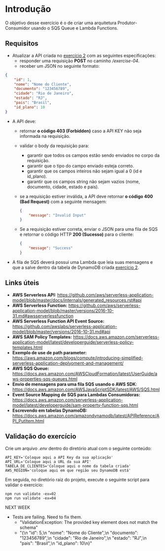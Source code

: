 # Introdução
O objetivo desse exercício é o de criar uma arquitetura Produtor-Consumidor usando o SQS Queue e Lambda Functions.

## Requisitos

- Atualizar a API criada no [exercício 2](../02/README.md) com as seguintes especificações:
  - responder uma requisição **POST** no caminho */exercise-04*.
  - receber um JSON no seguinte formato:

```json
{
    "id": 1,
    "nome": "Nome do Cliente",
    "documento": "123456789",
    "cidade": "Rio de Janeiro",
    "estado": "RJ",
    "pais": "Brasil",
    "id_plano": 10
}
```
  - A API deve:
    - retornar **o código 403 (Forbidden)** caso a API KEY não seja informada na requisição.
    - validar o body da requisição para:
      - garantir que todos os campos estão sendo enviados no corpo da requisição.
      - garantir que o tipo do campo enviado esteja correto.
      - garantir que os campos inteiros não sejam igual a 0 (id e id_plano).
      - garantir que os campos string não sejam vazios (nome, documento, cidade, estado e pais).
    - se a requisição estiver inválida, a API deve retornar **o código 400 (Bad Request)** com a seguinte mensagem:


        ```json
        {
            "message": "Invalid Input"
        }
        ```

    - Se a requisição estiver correta, enviar o JSON para uma fila de SQS e retornar o código HTTP **200 (Sucesso)** para o cliente:

        ```json
        {
            "message": "Success"
        }
        ```

  - A fila de SQS deverá possui uma Lambda que leia suas mensagens e que a salve dentro da tabela de DynamoDB criada [exercício 2](../02/README.md).

## Links úteis
* **AWS Serverless API:** https://github.com/aws/serverless-application-model/blob/master/docs/internals/generated_resources.rst#api
* **AWS Serverless Function:** https://github.com/aws/serverless-application-model/blob/master/versions/2016-10-31.md#awsserverlessfunction
* **AWS Serverless Function API Event Source:** https://github.com/awslabs/serverless-application-model/blob/master/versions/2016-10-31.md#api
* **AWS SAM Policy Templates:** https://docs.aws.amazon.com/serverless-application-model/latest/developerguide/serverless-policy-templates.html
* **Exemplo de use de path parameter:** https://aws.amazon.com/blogs/compute/introducing-simplified-serverless-application-deplyoment-and-management/
* **AWS SQS Queue:** https://docs.aws.amazon.com/AWSCloudFormation/latest/UserGuide/aws-properties-sqs-queues.html
* **Envio de mensagens para uma fila SQS usando o AWS SDK**: https://docs.aws.amazon.com/AWSJavaScriptSDK/latest/AWS/SQS.html
* **Event Source Mapping de SQS para Lambdas Consumidoras:** https://docs.aws.amazon.com/serverless-application-model/latest/developerguide/sam-property-function-sqs.html
* **Escrevendo em tabelas DynamoDB:** https://docs.aws.amazon.com/amazondynamodb/latest/APIReference/API_PutItem.html

## Validação do exercício

Crie um arquivo *.env* dentro do diretório atual com o seguinte conteúdo:
```
API_KEY='Coloque aqui a API Key da sua aplicação'
API_URL='Coloque aqui a URL da sua API'
TABELA_DE_CLIENTES='Coloque aqui o nome da tabela criada'
AWS_REGION='coloque aqui em que região seu DynamoDB está'
```

Em seguida, no diretório raiz do projeto, execute o seguinte script para validar o exercício:
```
npm run validate -ex=02
npm run validate -ex=04
```

NEXT WEEK
- Tests are failing. Need to fix them.
  - "ValidationException: The provided key element does not match the schema"
  - "{\n    \"id\": 5,\n    \"nome\": \"Nome do Cliente\",\n    \"documento\": \"123456789\",\n    \"cidade\": \"Rio de Janeiro\",\n    \"estado\": \"RJ\",\n    \"pais\": \"Brasil\",\n    \"id_plano\": 10\n}"